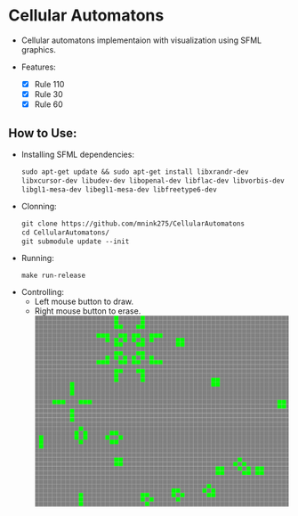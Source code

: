 # Cellular Automatons

- Cellular automatons implementaion with visualization using SFML graphics.

- Features:
  - [x] Rule 110
  - [x] Rule 30
  - [x] Rule 60

## How to Use:
- Installing SFML dependencies:
  ```shell
  sudo apt-get update && sudo apt-get install libxrandr-dev libxcursor-dev libudev-dev libopenal-dev libflac-dev libvorbis-dev libgl1-mesa-dev libegl1-mesa-dev libfreetype6-dev
  ```
- Clonning:
  ```shell
  git clone https://github.com/mnink275/CellularAutomatons
  cd CellularAutomatons/
  git submodule update --init
  ```
- Running:
  ```shell
  make run-release
  ```
- Controlling:
  - Left mouse button to draw.
  - Right mouse button to erase.
![Demo](GameOfLife_Rule110.png)
